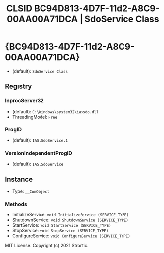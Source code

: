 ﻿---
title: "CLSID BC94D813-4D7F-11d2-A8C9-00AA00A71DCA | SdoService Class"
excerpt: What is COM-Object CLSID BC94D813-4D7F-11d2-A8C9-00AA00A71DCA?
---

# {BC94D813-4D7F-11d2-A8C9-00AA00A71DCA}

* (default): `SdoService Class`

## Registry


### InprocServer32

* (default): `C:\Windows\system32\iassdo.dll`
* ThreadingModel: `Free`

### ProgID

* (default): `IAS.SdoService.1`

### VersionIndependentProgID

* (default): `IAS.SdoService`

## Instance

* Type: `__ComObject`

### Methods

* InitializeService: `void InitializeService (SERVICE_TYPE)`
* ShutdownService: `void ShutdownService (SERVICE_TYPE)`
* StartService: `void StartService (SERVICE_TYPE)`
* StopService: `void StopService (SERVICE_TYPE)`
* ConfigureService: `void ConfigureService (SERVICE_TYPE)`

MIT License. Copyright (c) 2021 Strontic.


